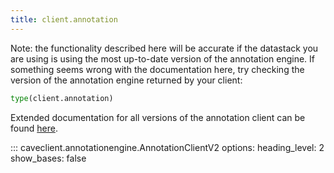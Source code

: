 ```yaml
---
title: client.annotation
---
```


Note: the functionality described here will be accurate if the datastack you are using
is using the most up-to-date version of the annotation engine. If something seems
wrong with the documentation here, try checking the version of the annotation
engine returned by your client:

```python
type(client.annotation)
```

Extended documentation for all versions of the annotation client can be found
[here](../extended_api/annotation.md).

::: caveclient.annotationengine.AnnotationClientV2
    options:
        heading_level: 2
        show_bases: false
